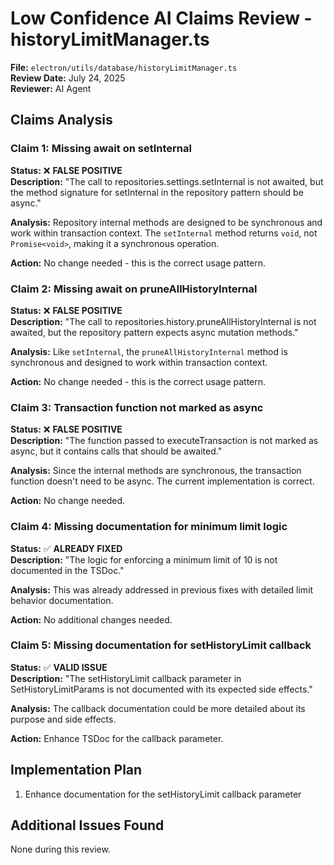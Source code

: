 # Low Confidence AI Claims Review - historyLimitManager.ts

**File:** `electron/utils/database/historyLimitManager.ts`  
**Review Date:** July 24, 2025  
**Reviewer:** AI Agent

## Claims Analysis

### Claim 1: Missing await on setInternal

**Status:** ❌ **FALSE POSITIVE**  
**Description:** "The call to repositories.settings.setInternal is not awaited, but the method signature for setInternal in the repository pattern should be async."

**Analysis:** Repository internal methods are designed to be synchronous and work within transaction context. The `setInternal` method returns `void`, not `Promise<void>`, making it a synchronous operation.

**Action:** No change needed - this is the correct usage pattern.

### Claim 2: Missing await on pruneAllHistoryInternal

**Status:** ❌ **FALSE POSITIVE**  
**Description:** "The call to repositories.history.pruneAllHistoryInternal is not awaited, but the repository pattern expects async mutation methods."

**Analysis:** Like `setInternal`, the `pruneAllHistoryInternal` method is synchronous and designed to work within transaction context.

**Action:** No change needed - this is the correct usage pattern.

### Claim 3: Transaction function not marked as async

**Status:** ❌ **FALSE POSITIVE**  
**Description:** "The function passed to executeTransaction is not marked as async, but it contains calls that should be awaited."

**Analysis:** Since the internal methods are synchronous, the transaction function doesn't need to be async. The current implementation is correct.

**Action:** No change needed.

### Claim 4: Missing documentation for minimum limit logic

**Status:** ✅ **ALREADY FIXED**  
**Description:** "The logic for enforcing a minimum limit of 10 is not documented in the TSDoc."

**Analysis:** This was already addressed in previous fixes with detailed limit behavior documentation.

**Action:** No additional changes needed.

### Claim 5: Missing documentation for setHistoryLimit callback

**Status:** ✅ **VALID ISSUE**  
**Description:** "The setHistoryLimit callback parameter in SetHistoryLimitParams is not documented with its expected side effects."

**Analysis:** The callback documentation could be more detailed about its purpose and side effects.

**Action:** Enhance TSDoc for the callback parameter.

## Implementation Plan

1. Enhance documentation for the setHistoryLimit callback parameter

## Additional Issues Found

None during this review.
